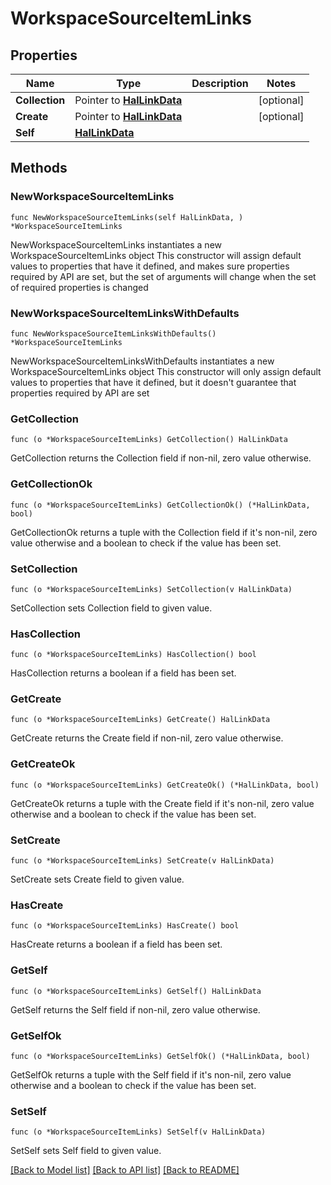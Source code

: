 # WorkspaceSourceItemLinks

## Properties

Name | Type | Description | Notes
------------ | ------------- | ------------- | -------------
**Collection** | Pointer to [**HalLinkData**](HalLinkData.md) |  | [optional] 
**Create** | Pointer to [**HalLinkData**](HalLinkData.md) |  | [optional] 
**Self** | [**HalLinkData**](HalLinkData.md) |  | 

## Methods

### NewWorkspaceSourceItemLinks

`func NewWorkspaceSourceItemLinks(self HalLinkData, ) *WorkspaceSourceItemLinks`

NewWorkspaceSourceItemLinks instantiates a new WorkspaceSourceItemLinks object
This constructor will assign default values to properties that have it defined,
and makes sure properties required by API are set, but the set of arguments
will change when the set of required properties is changed

### NewWorkspaceSourceItemLinksWithDefaults

`func NewWorkspaceSourceItemLinksWithDefaults() *WorkspaceSourceItemLinks`

NewWorkspaceSourceItemLinksWithDefaults instantiates a new WorkspaceSourceItemLinks object
This constructor will only assign default values to properties that have it defined,
but it doesn't guarantee that properties required by API are set

### GetCollection

`func (o *WorkspaceSourceItemLinks) GetCollection() HalLinkData`

GetCollection returns the Collection field if non-nil, zero value otherwise.

### GetCollectionOk

`func (o *WorkspaceSourceItemLinks) GetCollectionOk() (*HalLinkData, bool)`

GetCollectionOk returns a tuple with the Collection field if it's non-nil, zero value otherwise
and a boolean to check if the value has been set.

### SetCollection

`func (o *WorkspaceSourceItemLinks) SetCollection(v HalLinkData)`

SetCollection sets Collection field to given value.

### HasCollection

`func (o *WorkspaceSourceItemLinks) HasCollection() bool`

HasCollection returns a boolean if a field has been set.

### GetCreate

`func (o *WorkspaceSourceItemLinks) GetCreate() HalLinkData`

GetCreate returns the Create field if non-nil, zero value otherwise.

### GetCreateOk

`func (o *WorkspaceSourceItemLinks) GetCreateOk() (*HalLinkData, bool)`

GetCreateOk returns a tuple with the Create field if it's non-nil, zero value otherwise
and a boolean to check if the value has been set.

### SetCreate

`func (o *WorkspaceSourceItemLinks) SetCreate(v HalLinkData)`

SetCreate sets Create field to given value.

### HasCreate

`func (o *WorkspaceSourceItemLinks) HasCreate() bool`

HasCreate returns a boolean if a field has been set.

### GetSelf

`func (o *WorkspaceSourceItemLinks) GetSelf() HalLinkData`

GetSelf returns the Self field if non-nil, zero value otherwise.

### GetSelfOk

`func (o *WorkspaceSourceItemLinks) GetSelfOk() (*HalLinkData, bool)`

GetSelfOk returns a tuple with the Self field if it's non-nil, zero value otherwise
and a boolean to check if the value has been set.

### SetSelf

`func (o *WorkspaceSourceItemLinks) SetSelf(v HalLinkData)`

SetSelf sets Self field to given value.



[[Back to Model list]](../README.md#documentation-for-models) [[Back to API list]](../README.md#documentation-for-api-endpoints) [[Back to README]](../README.md)


